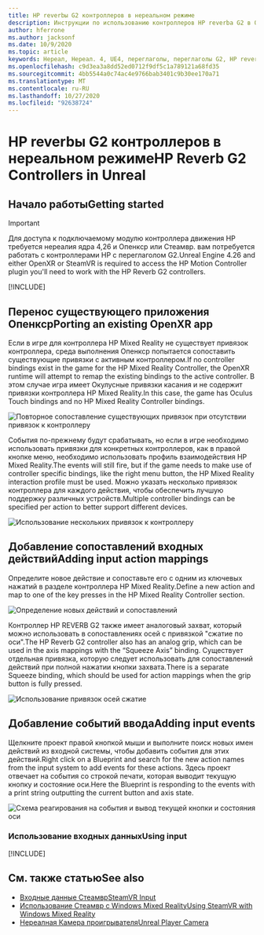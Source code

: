```yaml
---
title: HP reverbы G2 контроллеров в нереальном режиме
description: Инструкции по использованию контроллеров HP reverbа G2 в Опенкср и Стеамвр
author: hferrone
ms.author: jacksonf
ms.date: 10/9/2020
ms.topic: article
keywords: Нереал, Нереал. 4, UE4, переглаголы, переглаголы G2, HP reverbы G2, Смешанная реальность, разработка, контроллеры движения, ввод данных пользователем, функции, новый проект, эмулятор, документация, руководства, функции, голограммы, Разработка игр
ms.openlocfilehash: c9d3ea3a8dd52ed0712f9df5c1a789121a68fd35
ms.sourcegitcommit: 4bb5544a0c74ac4e9766bab3401c9b30ee170a71
ms.translationtype: MT
ms.contentlocale: ru-RU
ms.lasthandoff: 10/27/2020
ms.locfileid: "92638724"
---
```

# <a name="hp-reverb-g2-controllers-in-unreal"></a><span data-ttu-id="24c48-104">HP reverbы G2 контроллеров в нереальном режиме</span><span class="sxs-lookup"><span data-stu-id="24c48-104">HP Reverb G2 Controllers in Unreal</span></span> 

## <a name="getting-started"></a><span data-ttu-id="24c48-105">Начало работы</span><span class="sxs-lookup"><span data-stu-id="24c48-105">Getting started</span></span>

> [!IMPORTANT]
> <span data-ttu-id="24c48-106">Для доступа к подключаемому модулю контроллера движения HP требуется нереалия ядра 4,26 и Опенкср или Стеамвр. вам потребуется работать с контроллерами HP с переглаголом G2.</span><span class="sxs-lookup"><span data-stu-id="24c48-106">Unreal Engine 4.26 and either OpenXR or SteamVR is required to access the HP Motion Controller plugin you'll need to work with the HP Reverb G2 controllers.</span></span>

[!INCLUDE[](includes/tabs-g2-controllers-in-unreal.md)]

## <a name="porting-an-existing-openxr-app"></a><span data-ttu-id="24c48-107">Перенос существующего приложения Опенкср</span><span class="sxs-lookup"><span data-stu-id="24c48-107">Porting an existing OpenXR app</span></span> 

<span data-ttu-id="24c48-108">Если в игре для контроллера HP Mixed Reality не существует привязок контроллера, среда выполнения Опенкср попытается сопоставить существующие привязки с активным контроллером.</span><span class="sxs-lookup"><span data-stu-id="24c48-108">If no controller bindings exist in the game for the HP Mixed Reality Controller, the OpenXR runtime will attempt to remap the existing bindings to the active controller.</span></span>  <span data-ttu-id="24c48-109">В этом случае игра имеет Окулусные привязки касания и не содержит привязки контроллера HP Mixed Reality.</span><span class="sxs-lookup"><span data-stu-id="24c48-109">In this case, the game has Oculus Touch bindings and no HP Mixed Reality Controller bindings.</span></span>

![Повторное сопоставление существующих привязок при отсутствии привязок к контроллеру](images/reverb-g2-img-04.png)

<span data-ttu-id="24c48-111">События по-прежнему будут срабатывать, но если в игре необходимо использовать привязки для конкретных контроллеров, как в правой кнопке меню, необходимо использовать профиль взаимодействия HP Mixed Reality.</span><span class="sxs-lookup"><span data-stu-id="24c48-111">The events will still fire, but if the game needs to make use of controller specific bindings, like the right menu button, the HP Mixed Reality interaction profile must be used.</span></span>  <span data-ttu-id="24c48-112">Можно указать несколько привязок контроллера для каждого действия, чтобы обеспечить лучшую поддержку различных устройств.</span><span class="sxs-lookup"><span data-stu-id="24c48-112">Multiple controller bindings can be specified per action to better support different devices.</span></span>
   
![Использование нескольких привязок к контроллеру](images/reverb-g2-img-05.png)

## <a name="adding-input-action-mappings"></a><span data-ttu-id="24c48-114">Добавление сопоставлений входных действий</span><span class="sxs-lookup"><span data-stu-id="24c48-114">Adding input action mappings</span></span> 

<span data-ttu-id="24c48-115">Определите новое действие и сопоставьте его с одним из ключевых нажатий в разделе контроллера HP Mixed Reality.</span><span class="sxs-lookup"><span data-stu-id="24c48-115">Define a new action and map to one of the key presses in the HP Mixed Reality Controller section.</span></span>

![Определение новых действий и сопоставлений](images/reverb-g2-img-02.png)

<span data-ttu-id="24c48-117">Контроллер HP REVERB G2 также имеет аналоговый захват, который можно использовать в сопоставлениях осей с привязкой "сжатие по оси".</span><span class="sxs-lookup"><span data-stu-id="24c48-117">The HP Reverb G2 controller also has an analog grip, which can be used in the axis mappings with the “Squeeze Axis” binding.</span></span>  <span data-ttu-id="24c48-118">Существует отдельная привязка, которую следует использовать для сопоставлений действий при полной нажатии кнопки захвата.</span><span class="sxs-lookup"><span data-stu-id="24c48-118">There is a separate Squeeze binding, which should be used for action mappings when the grip button is fully pressed.</span></span> 

![Использование привязок осей сжатие](images/reverb-g2-img-03.png)

## <a name="adding-input-events"></a><span data-ttu-id="24c48-120">Добавление событий ввода</span><span class="sxs-lookup"><span data-stu-id="24c48-120">Adding input events</span></span>

<span data-ttu-id="24c48-121">Щелкните проект правой кнопкой мыши и выполните поиск новых имен действий из входной системы, чтобы добавить события для этих действий.</span><span class="sxs-lookup"><span data-stu-id="24c48-121">Right click on a Blueprint and search for the new action names from the input system to add events for these actions.</span></span>  <span data-ttu-id="24c48-122">Здесь проект отвечает на события со строкой печати, которая выводит текущую кнопку и состояние оси.</span><span class="sxs-lookup"><span data-stu-id="24c48-122">Here the Blueprint is responding to the events with a print string outputting the current button and axis state.</span></span>

![Схема реагирования на события и вывод текущей кнопки и состояния оси](images/reverb-g2-img-06.png)

### <a name="using-input"></a><span data-ttu-id="24c48-124">Использование входных данных</span><span class="sxs-lookup"><span data-stu-id="24c48-124">Using input</span></span> 

[!INCLUDE[](includes/tabs-g2-controller-mapping-in-unreal.md)]

## <a name="see-also"></a><span data-ttu-id="24c48-125">См. также статью</span><span class="sxs-lookup"><span data-stu-id="24c48-125">See also</span></span>
* [<span data-ttu-id="24c48-126">Входные данные Стеамвр</span><span class="sxs-lookup"><span data-stu-id="24c48-126">SteamVR Input</span></span>](https://docs.unrealengine.com/Platforms/VR/SteamVR/HowTo/SteamVRInput/index.html)
* [<span data-ttu-id="24c48-127">Использование Стеамвр с Windows Mixed Reality</span><span class="sxs-lookup"><span data-stu-id="24c48-127">Using SteamVR with Windows Mixed Reality</span></span>](https://docs.microsoft.com/windows/mixed-reality/enthusiast-guide/using-steamvr-with-windows-mixed-reality)
* [<span data-ttu-id="24c48-128">Нереалная Камера проигрывателя</span><span class="sxs-lookup"><span data-stu-id="24c48-128">Unreal Player Camera</span></span>](https://docs.unrealengine.com/Programming/Tutorials/PlayerCamera/3/index.html)